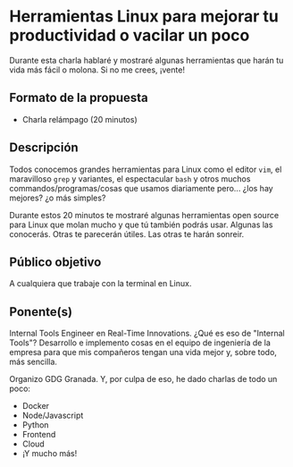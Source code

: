 # Herramientas Linux para mejorar tu productividad o vacilar un poco

Durante esta charla hablaré y mostraré algunas herramientas que harán tu vida
más fácil o molona. Si no me crees, ¡vente!

## Formato de la propuesta

* Charla relámpago (20 minutos)

## Descripción

Todos conocemos grandes herramientas para Linux como el editor ``vim``, el
maravilloso ``grep`` y variantes, el espectacular ``bash`` y otros muchos
commandos/programas/cosas que usamos diariamente pero... ¿los hay mejores? ¿o
más simples?

Durante estos 20 minutos te mostraré algunas herramientas open source para
Linux que molan mucho y que tú también podrás usar. Algunas las conocerás. 
Otras te parecerán útiles. Las otras te harán sonreir.

## Público objetivo

A cualquiera que trabaje con la terminal en Linux.

## Ponente(s)

Internal Tools Engineer en Real-Time Innovations. ¿Qué es eso de "Internal
Tools"? Desarrollo e implemento cosas en el equipo de ingeniería de la empresa
para que mis compañeros tengan una vida mejor y, sobre todo, más sencilla.

Organizo GDG Granada. Y, por culpa de eso, he dado charlas de todo un poco:

* Docker
* Node/Javascript
* Python
* Frontend
* Cloud
* ¡Y mucho más!
